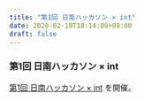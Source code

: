 ```yaml
---
title: "第1回 日南ハッカソン × int"
date: 2020-02-10T18:14:09+09:00
draft: false
---
```


### 第1回 日南ハッカソン × int
[第1回 日南ハッカソン × int](https://nichinanhackathon.github.io/) を開催。